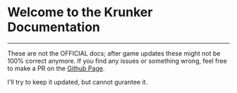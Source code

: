 # Welcome to the Krunker Documentation

---

These are not the OFFICIAL docs; after game updates these might not be 100% correct anymore.
If you find any issues or something wrong, feel free to make a PR on the [Github Page](https://github.com/MashiroShiinaX/krunkdocs).

I'll try to keep it updated, but cannot gurantee it.